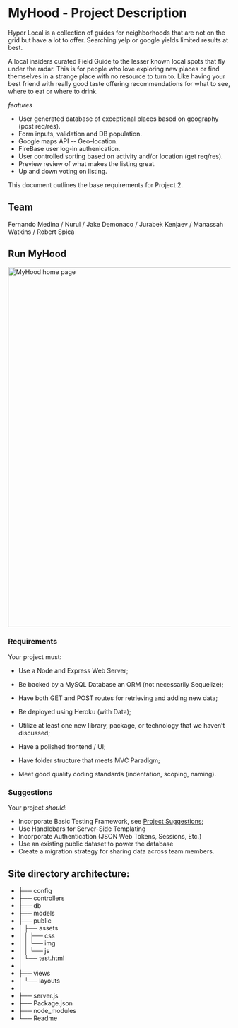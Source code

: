 # MyHood - Project Description

Hyper Local is a collection of guides for neighborhoods that are not on the grid but have a lot to offer. Searching yelp or google yields limited results at best.

A local insiders curated Field Guide to the lesser known local spots that fly under the radar. This is for people who love exploring new places or find themselves in a strange place with no resource to turn to. Like having your best friend with really good taste offering recommendations for what to see, where to eat or where to drink.

*features*
* User generated database of exceptional places based on geography (post req/res).
* Form inputs, validation and DB population.
* Google maps API -- Geo-location.
* FireBase user log-in authenication.
* User controlled sorting based on activity and/or location (get req/res).
* Preview review of what makes the listing great.
* Up and down voting on listing.

This document outlines the base requirements for Project 2.


## Team
Fernando Medina /
Nurul /
Jake Demonaco /
Jurabek Kenjaev /
Manassah Watkins /
Robert Spica 


## Run MyHood

<img width="815" alt="MyHood home page" src="xxx">


### Requirements

Your project must:

* Use a Node and Express Web Server;

* Be backed by a MySQL Database an ORM (not necessarily Sequelize);

* Have both GET and POST routes for retrieving and adding new data;

* Be deployed using Heroku (with Data);

* Utilize at least one new library, package, or technology that we haven’t discussed;

* Have a polished frontend / UI;

* Have folder structure that meets MVC Paradigm;

* Meet good quality coding standards (indentation, scoping, naming).


### Suggestions
Your project _should_:
* Incorporate Basic Testing Framework, see [Project Suggestions](../Suggestions/README.md);
* Use Handlebars for Server-Side Templating
* Incorporate Authentication (JSON Web Tokens, Sessions, Etc.)
* Use an existing public dataset to power the database
* Create a migration strategy for sharing data across team members.


## Site directory architecture:

* ├── config
* ├── controllers
* ├── db
* ├── models
* ├── public
* │   ├── assets
* │   │   ├── css
* │   │   └── img
* │   │   └── js
* │   └── test.html
* │
* ├── views
* │   └── layouts
* │
* ├── server.js
* ├── Package.json
* ├── node_modules
* └── Readme



